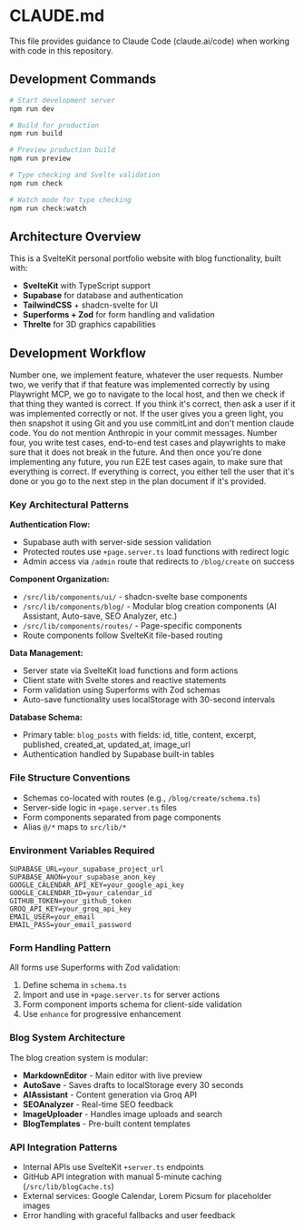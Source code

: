 # CLAUDE.md

This file provides guidance to Claude Code (claude.ai/code) when working with code in this repository.

## Development Commands

```bash
# Start development server
npm run dev

# Build for production
npm run build

# Preview production build
npm run preview

# Type checking and Svelte validation
npm run check

# Watch mode for type checking
npm run check:watch
```

## Architecture Overview

This is a SvelteKit personal portfolio website with blog functionality, built with:
- **SvelteKit** with TypeScript support
- **Supabase** for database and authentication
- **TailwindCSS** + shadcn-svelte for UI
- **Superforms + Zod** for form handling and validation
- **Threlte** for 3D graphics capabilities

## Development Workflow
Number one, we implement feature, whatever the user requests. Number two, we verify that if that feature was implemented correctly by using Playwright MCP, we go to navigate to the local host, and then we check if that thing they wanted is correct. If you think it's correct, then ask a user if it was implemented correctly or not. If the user gives you a green light, you then snapshot it using Git and you use commitLint and don't mention claude code. You do not mention Anthropic in your commit messages. Number four, you write test cases, end-to-end test cases and playwrights to make sure that it does not break in the future. And then once you're done implementing any future, you run E2E test cases again, to make sure that everything is correct. If everything is correct, you either tell the user that it's done or you go to the next step in the plan document if it's provided. 
### Key Architectural Patterns

**Authentication Flow:**
- Supabase auth with server-side session validation
- Protected routes use `+page.server.ts` load functions with redirect logic
- Admin access via `/admin` route that redirects to `/blog/create` on success

**Component Organization:**
- `/src/lib/components/ui/` - shadcn-svelte base components
- `/src/lib/components/blog/` - Modular blog creation components (AI Assistant, Auto-save, SEO Analyzer, etc.)
- `/src/lib/components/routes/` - Page-specific components
- Route components follow SvelteKit file-based routing

**Data Management:**
- Server state via SvelteKit load functions and form actions
- Client state with Svelte stores and reactive statements
- Form validation using Superforms with Zod schemas
- Auto-save functionality uses localStorage with 30-second intervals

**Database Schema:**
- Primary table: `blog_posts` with fields: id, title, content, excerpt, published, created_at, updated_at, image_url
- Authentication handled by Supabase built-in tables

### File Structure Conventions

- Schemas co-located with routes (e.g., `/blog/create/schema.ts`)
- Server-side logic in `+page.server.ts` files
- Form components separated from page components
- Alias `@/*` maps to `src/lib/*`

### Environment Variables Required

```
SUPABASE_URL=your_supabase_project_url
SUPABASE_ANON=your_supabase_anon_key
GOOGLE_CALENDAR_API_KEY=your_google_api_key
GOOGLE_CALENDAR_ID=your_calendar_id
GITHUB_TOKEN=your_github_token
GROQ_API_KEY=your_groq_api_key
EMAIL_USER=your_email
EMAIL_PASS=your_email_password
```

### Form Handling Pattern

All forms use Superforms with Zod validation:
1. Define schema in `schema.ts`
2. Import and use in `+page.server.ts` for server actions
3. Form component imports schema for client-side validation
4. Use `enhance` for progressive enhancement

### Blog System Architecture

The blog creation system is modular:
- **MarkdownEditor** - Main editor with live preview
- **AutoSave** - Saves drafts to localStorage every 30 seconds
- **AIAssistant** - Content generation via Groq API
- **SEOAnalyzer** - Real-time SEO feedback
- **ImageUploader** - Handles image uploads and search
- **BlogTemplates** - Pre-built content templates

### API Integration Patterns

- Internal APIs use SvelteKit `+server.ts` endpoints
- GitHub API integration with manual 5-minute caching (`/src/lib/blogCache.ts`)
- External services: Google Calendar, Lorem Picsum for placeholder images
- Error handling with graceful fallbacks and user feedback